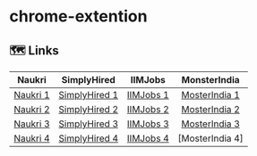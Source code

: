 # chrome-extention

## 🗺️ Links

| Naukri | SimplyHired | IIMJobs | MonsterIndia | 
|:-------------:|:-------------:|:-----:|:------------:|
| [Naukri 1](https://www.naukri.com/job-listings-aws-cloud-and-linux-administrator-sourcehov-india-private-limited-pune-3-to-7-years-211021008716?src=jobsearchDesk&sid=16445174980913692&xp=1&px=1) | [SimplyHired 1](https://www.simplyhired.co.in/search?q=ios&job=MoSXmnzs0tZq_0e7a10S1sJIXnrf9TV9LfL_tS31CMnozFZj2S4KwQ) | [IIMJobs 1](https://www.iimjobs.com/j/upgrad-senior-content-strategist-data-science-machine-learning-2-6-yrs-1024639.html?ref=sp) | [MosterIndia 1](https://www.monsterindia.com/seeker/job-details?id=4821830&searchId=dab9fb42-67b6-47f7-9d3f-e9c9593819cc) |
| [Naukri 2](https://www.naukri.com/job-listings-senior-aws-administrator-implementation-deployment-x-equals-to-mumbai-nagpur-nasik-nashik-hyderabad-secunderabad-pune-coimbatore-bangalore-bengaluru-delhi-ncr-4-to-9-years-040222902428?src=jobsearchDesk&sid=16445174980913692&xp=5&px=1) | [SimplyHired 2](https://www.simplyhired.co.in/search?q=azure&l=&job=MgUOL2ApNEKYHaDWBTZKDsgLSiazQlxCQWXNGDFIdeV-K5L0YMxcJQ) | [IIMJobs 2](https://www.iimjobs.com/j/tracxn-leadership-role-program-manager-1-4-yrs-1041783.html?ref=sp) | [MosterIndia 2](https://www.monsterindia.com/seeker/job-details?id=3420522&searchId=daa693ca-3cfd-4035-a2b5-31feaeff73c8) |
| [Naukri 3](https://www.naukri.com/job-listings-digital-marketing-executive-eclatmax-digital-mumbai-all-areas-0-to-5-years-080222000182?src=jobsearchDesk&sid=16445175351703788&xp=1&px=1) | [SimplyHired 3](https://www.simplyhired.co.in/search?q=data+scientist&l=&job=srCHYofcgVAD38zB5W8SArw80_A2etmTfo8wgszY3RXbg73Yi3bp-Q) | [IIMJobs 3](https://www.iimjobs.com/j/kuliza-marketing-content-manager-1-5-yrs-1046156.html?ref=sp) | [MosterIndia 3](https://www.monsterindia.com/seeker/job-details?id=5035954&searchId=e9c830e8-3e89-4f44-acbe-6df38eabe5bc) |
| [Naukri 4](https://www.naukri.com/job-listings-telesales-executive-renewal-scheduling-and-marketing-hicare-services-pvt-ltd-mumbai-0-to-3-years-080222003069?src=jobsearchDesk&sid=16445175351703788&xp=6&px=1) | [SimplyHired 4](https://www.simplyhired.co.in/search?q=Go&l=&job=53o_McqRsXpedHsWGS5Gg9WwIbFPA2lmMaXJ3FhqhGmJHAsFfXSOYg) | [IIMJobs 4](https://www.iimjobs.com/j/merilytics-business-analytics-associate-iit-nit-bits-2-4-yrs-1041348.html?ref=sp) | [MosterIndia 4] |
